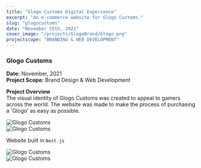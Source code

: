 ```yaml
---
title: "Glogo Customs Digital Experience"
excerpt: "An e-commerce website for Glogo Customs."
slug: "glogocustoms"
date: "November 15th, 2021"
cover_image: "/projects/GlogoBrand/Glogo.png"
projectscope: "BRANDING & WEB DEVELOPMENT"
---
```


### Glogo Customs

**Date:** November, 2021  
**Project Scope:** Brand Design & Web Development

**Project Overview**  
The visual identity of Glogo Customs was created to appeal to gamers across the world. The website was made to make the process of purchasing a 'Glogo' as easy as possible.

![Glogo Customs](/projects/GlogoBrand/Glogo1.png)  
![Glogo Customs](/projects/GlogoBrand/Glogo2.png)

Website built in `Next.js`

![Glogo Customs](/projects/GlogoBrand/Glogo3.png)  
![Glogo Customs](/projects/GlogoBrand/Glogo4.png)
